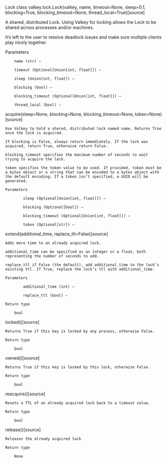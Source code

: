 Lock
class valkey.lock.Lock(valkey, name, timeout=None, sleep=0.1, blocking=True, blocking_timeout=None, thread_local=True)[source]

A shared, distributed Lock. Using Valkey for locking allows the Lock to be shared across processes and/or machines.

It’s left to the user to resolve deadlock issues and make sure multiple clients play nicely together.

Parameters

        name (str) –

        timeout (Optional[Union[int, float]]) –

        sleep (Union[int, float]) –

        blocking (bool) –

        blocking_timeout (Optional[Union[int, float]]) –

        thread_local (bool) –

acquire(sleep=None, blocking=None, blocking_timeout=None, token=None)[source]

    Use Valkey to hold a shared, distributed lock named name. Returns True once the lock is acquired.

    If blocking is False, always return immediately. If the lock was acquired, return True, otherwise return False.

    blocking_timeout specifies the maximum number of seconds to wait trying to acquire the lock.

    token specifies the token value to be used. If provided, token must be a bytes object or a string that can be encoded to a bytes object with the default encoding. If a token isn’t specified, a UUID will be generated.

    Parameters

            sleep (Optional[Union[int, float]]) –

            blocking (Optional[bool]) –

            blocking_timeout (Optional[Union[int, float]]) –

            token (Optional[str]) –

extend(additional_time, replace_ttl=False)[source]

    Adds more time to an already acquired lock.

    additional_time can be specified as an integer or a float, both representing the number of seconds to add.

    replace_ttl if False (the default), add additional_time to the lock’s existing ttl. If True, replace the lock’s ttl with additional_time.

    Parameters

            additional_time (int) –

            replace_ttl (bool) –

    Return type

        bool

locked()[source]

    Returns True if this key is locked by any process, otherwise False.

    Return type

        bool

owned()[source]

    Returns True if this key is locked by this lock, otherwise False.

    Return type

        bool

reacquire()[source]

    Resets a TTL of an already acquired lock back to a timeout value.

    Return type

        bool

release()[source]

    Releases the already acquired lock

    Return type

        None

